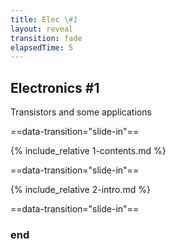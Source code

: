 ```yaml
---
title: Elec \#1
layout: reveal
transition: fade
elapsedTime: 5
---
```


## Electronics #1

Transistors and some applications

==data-transition="slide-in"==

{% include_relative 1-contents.md %}

==data-transition="slide-in"==

{% include_relative 2-intro.md %}

==data-transition="slide-in"==

### end
